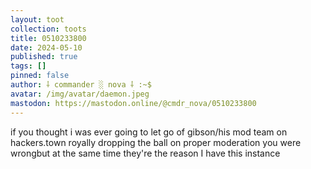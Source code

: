 ```yaml
---
layout: toot
collection: toots
title: 0510233800
date: 2024-05-10
published: true
tags: []
pinned: false
author: ⸸ commander ░ nova ⸸ :~$
avatar: /img/avatar/daemon.jpeg
mastodon: https://mastodon.online/@cmdr_nova/0510233800
---
```


if you thought i was ever going to let go of gibson/his mod team on hackers.town royally dropping the ball on proper moderation you were wrongbut at the same time they're the reason I have this instance
